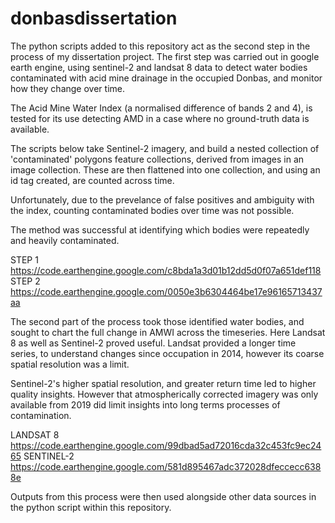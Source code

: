 # donbasdissertation
The python scripts added to this repository act as the second step in the process of my dissertation project. 
The first step was carried out in google earth engine, using sentinel-2 and landsat 8 data to detect water bodies contaminated with acid mine drainage 
in the occupied Donbas, and monitor how they change over time. 

The Acid Mine Water Index (a normalised difference of bands 2 and 4), is tested for its use detecting AMD in a case where no ground-truth data is available.

The scripts below take Sentinel-2 imagery, and build a nested collection of 'contaminated' polygons feature collections, 
derived from  images in an image collection. These are then flattened into one collection, and using an id tag created, are counted across time.

Unfortunately, due to the prevelance of false positives and ambiguity with the index, counting contaminated bodies over time was not possible. 

The method was successful at identifying which bodies were repeatedly and heavily contaminated.

STEP 1 https://code.earthengine.google.com/c8bda1a3d01b12dd5d0f07a651def118
STEP 2 https://code.earthengine.google.com/0050e3b6304464be17e96165713437aa

The second part of the process took those identified water bodies, and sought to chart the full change in AMWI across the timeseries. Here Landsat 8 as well as 
Sentinel-2 proved useful. Landsat provided a longer time series, to understand changes since occupation in 2014, however its coarse spatial resolution was a limit.

Sentinel-2's higher spatial resolution, and greater return time led to higher quality insights. However that atmospherically corrected imagery was only available
from 2019 did limit insights into long terms processes of contamination.

LANDSAT 8 https://code.earthengine.google.com/99dbad5ad72016cda32c453fc9ec2465
SENTINEL-2 https://code.earthengine.google.com/581d895467adc372028dfeccecc6388e

Outputs from this process were then used alongside other data sources in the python script within this repository.
